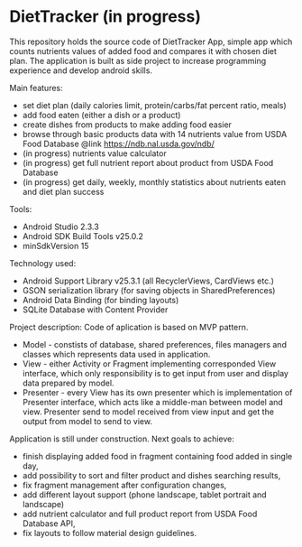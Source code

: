 # DietTracker (in progress)
This repository holds the source code of DietTracker App, simple app which counts nutrients values of added food and compares it with chosen diet plan. 
The application is built as side project to increase programming experience and develop android skills.

Main features:
- set diet plan (daily calories limit, protein/carbs/fat percent ratio, meals)
- add food eaten (either a dish or a product)
- create dishes from products to make adding food easier
- browse through basic products data with 14 nutrients value from USDA Food Database @link https://ndb.nal.usda.gov/ndb/
- (in progress) nutrients value calculator
- (in progress) get full nutrient report about product from USDA Food Database
- (in progress) get daily, weekly, monthly statistics about nutrients eaten and diet plan success

Tools:
- Android Studio 2.3.3
- Android SDK Build Tools v25.0.2
- minSdkVersion 15

Technology used:
- Android Support Library v25.3.1 (all RecyclerViews, CardViews etc.)
- GSON serialization library (for saving objects in SharedPreferences)
- Android Data Binding (for binding layouts)
- SQLite Database with Content Provider

Project description:
Code of aplication is based on MVP pattern.

- Model - constists of database, shared preferences, files managers and classes which represents data used in application.
- View - either Activity or Fragment implementing corresponded View interface, which only responsibility is to get input from user
and display data prepared by model.
- Presenter - every View has its own presenter which is implementation of Presenter interface, which acts like a middle-man between
model and view. Presenter send to model received from view input and get the output from model to send to view.

Application is still under construction. Next goals to achieve:
- finish displaying added food in fragment containing food added in single day,
- add possibility to sort and filter product and dishes searching results,
- fix fragment management after configuration changes,
- add different layout support (phone landscape, tablet portrait and landscape)
- add nutrient calculator and full product report from USDA Food Database API,
- fix layouts to follow material design guidelines.
